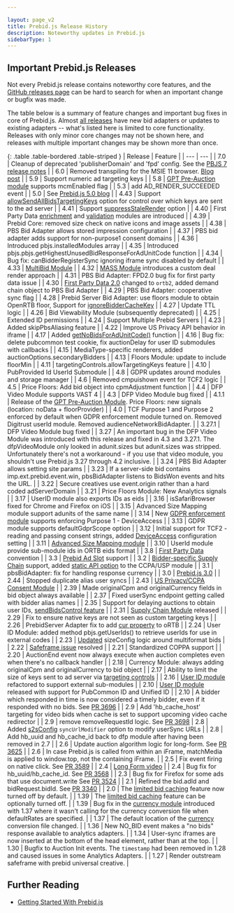 ```yaml
---

layout: page_v2
title: Prebid.js Release History
description: Noteworthy updates in Prebid.js
sidebarType: 1
---
```


## Important Prebid.js Releases

Not every Prebid.js release contains noteworthy core features, and
the [GitHub releases page](https://github.com/prebid/Prebid.js/releases) can be hard to search for when an important change or bugfix was made.

The table below is a summary of feature changes and important bug fixes in core of Prebid.js. Almost [all releases](https://github.com/prebid/Prebid.js/releases) have new bid adapters or updates to existing adapters -- what's listed here is limited to core functionality. Releases with only minor core changes may not be shown here, and releases with multiple important changes may be shown more than once.

{: .table .table-bordered .table-striped }
| Release | Feature |
| --- | --- |
| 7.0 | Cleanup of deprecated 'publisherDomain' and 'fpd' config. See the [PBJS 7 release notes](/dev-docs/pb7-notes.html) |
| 6.0 | Removed transpiling for the MSIE 11 browser. [Blog post](https://prebid.org/blog/prebid-6-0-release/) |
| 5.9 | Support numeric ad targeting keys |
| 5.8 | [GPT Pre-Auction module](/dev-docs/modules/gpt-pre-auction.html) supports mcmEnabled flag |
| 5.3 | add AD_RENDER_SUCCEEDED event |
| 5.0 | See [Prebid.js 5.0 blog](https://prebid.org/blog/prebid-5-0-release/) |
| 4.43 | Support [allowSendAllBidsTargetingKeys](/dev-docs/publisher-api-reference/setConfig.html#setConfig-targetingControls) option for control over which keys are sent to the ad server |
| 4.41 | Support [suppressStaleRender](/dev-docs/publisher-api-reference/setConfig.html#auction-options) option |
| 4.40 | First Party Data [enrichment](/dev-docs/modules/enrichmentFpdModule.html) and [validation](/dev-docs/modules/validationFpdModule.html) modules are introduced |
| 4.39 | Prebid Core: removed size check on native icons and image assets |
| 4.38 | PBS Bid Adapter allows stored impression configuration |
| 4.37 | PBS bid adapter adds support for non-purpose1 consent domains |
| 4.36 | Introduced pbjs.installedModules array |
| 4.35 | Introduced pbjs.pbjs.getHighestUnusedBidResponseForAdUnitCode function |
| 4.34 | Bug fix: canBidderRegisterSync ignoring iframe sync disabled by default |
| 4.33 | [MultiBid Module](/dev-docs/modules/multibid.html) |
| 4.32 | [MASS Module](/dev-docs/modules/mass.html) introduces a custom deal render approach |
| 4.31 | PBS Bid Adapter: FPD2.0 bug fix for first party data issue |
| 4.30 | [First Party Data 2.0](/features/firstPartyData.html) changed to `ortb2`, added demand chain object to PBS Bid Adapter |
| 4.29 | PBS Bid Adapter: cooperative sync flag |
| 4.28 | Prebid Server Bid Adapter: use floors module to obtain OpenRTB floor, Support for [ignoreBidderCacheKey](/dev-docs/publisher-api-reference/setConfig.html#setConfig-vast-cache) |
| 4.27 | Update TTL logic |
| 4.26 | Bid Viewability Module (subsequently deprecated) |
| 4.25 | Extended ID permissions |
| 4.24 | Support Multiple Prebid Servers |
| 4.23 | Added skipPbsAliasing feature |
| 4.22 | Improve US Privacy API behavior in iframe |
| 4.17 | Added [getNoBidsForAdUnitCode()](/dev-docs/publisher-api-reference/getNoBidsForAdUnitCode.html) function |
| 4.16 | Bug fix: delete pubcommon test cookie, fix auctionDelay for user ID submodules with callbacks |
| 4.15 | MediaType-specific renderers, added auctionOptions.secondaryBidders |
| 4.13 | Floors Module: update to include floorMin |
| 4.11 | targetingControls.allowTargetingKeys feature |
| 4.10 | PubProvided Id UserId Submodule |
| 4.8 | GDPR updates around modules and storage manager |
| 4.6 | Removed cmpuishown event for TCF2 logic |
| 4.5 | Price Floors: Add bid object into cpmAdjustment function |
| 4.4 | DFP Video Module supports VAST 4 |
| 4.3 | DFP Video Module bug fixed |
| 4.1.1 | Release of the [GPT Pre-Auction Module](https://docs.prebid.org/dev-docs/modules/gpt-pre-auction.html). Price Floors: new signals (location: noData + floorProvider) |
| 4.0 | TCF Purpose 1 and Purpose 2 enforced by default when GDPR enforcement module turned on. Removed Digitrust userId module. Removed audienceNetworkBidAdapter. |
| 3.27.1 | DFP Video Module bug fixed |
| 3.27 | An important bug in the DFP Video Module was introduced with this release and fixed in 4.3 and 3.27.1. The dfpVideoModule only looked in adunit.sizes but adunit.sizes was stripped. Unfortunately there's not a workaround - if you use that video module, you shouldn't use Prebid.js 3.27 through 4.2 inclusive. |
| 3.24 | PBS Bid Adapter allows setting site params |
| 3.23 | If a server-side bid contains imp.ext.prebid.event.win, pbsBidAdapter listens to BidsWon events and hits the URL. |
| 3.22 | Secure creatives use event.origin rather than a hard coded adServerDomain |
| 3.21 | Price Floors Module: New Analytics signals |
| 3.17 | UserID module also exports IDs as eids |
| 3.16 | isSafariBrowser fixed for Chrome and Firefox on iOS |
| 3.15 | Advanced Size Mapping module support adunits of the same name |
| 3.14 | New [GDPR enforcement module](/dev-docs/modules/gdprEnforcement.html) supports enforcing Purpose 1 - DeviceAccess |
| 3.13 | GDPR module supports defaultGdprScope option |
| 3.12 | Initial support for TCF2 - reading and passing consent strings, added [DeviceAccess](/dev-docs/publisher-api-reference/setConfig.html#setConfig-deviceAccess) configuration setting |
| 3.11 | [Advanced Size Mapping module](/dev-docs/modules/sizeMappingV2.html) |
| 3.10 | UserId module provide sub-module ids in ORTB eids format |
| 3.8 | [First Party Data](/dev-docs/publisher-api-reference/setConfig.html#setConfig-fpd) convention |
| 3.3 | [Prebid Ad Slot](/features/pbAdSlot.html) support |
| 3.2 | [Bidder-specific Supply Chain](/dev-docs/modules/schain.html#bidder-specific-supply-chains) support, added [static API option](/dev-docs/modules/consentManagementUsp.html) to the CCPA/USP module |
| 3.1 | pbsBidAdapter: fix for handling response currency |
| 3.0 | [Prebid.js 3.0](https://prebid.org/blog/pbjs-3) |
| 2.44 | Stopped duplicate alias user syncs |
| 2.43 | [US Privacy/CCPA Consent Module](/dev-docs/modules/consentManagementUsp.html) |
| 2.39 | Made originalCpm and originalCurrency fields in bid object always available |
| 2.37 | Fixed userSync endpoint getting called with bidder alias names |
| 2.35 | Support for delaying auctions to obtain user IDs, [sendBidsControl feature](/dev-docs/publisher-api-reference/setConfig.html#setConfig-Send-Bids-Control) |
| 2.31 | [Supply Chain Module](/dev-docs/modules/schain.html) released |
| 2.29 | Fix to ensure native keys are not seen as custom targeting keys |
| 2.26 | PrebidServer Adapter fix to add [cur property](https://github.com/prebid/Prebid.js/issues/3951) to oRTB |
| 2.24 | User ID Module: added method pbjs.getUserIds() to retrieve userIds for use in external codes |
| 2.23 | [Updated](https://github.com/prebid/Prebid.js/issues/3894) sizeConfig logic around multiformat bids |
| 2.22 | [Safeframe issue](https://github.com/prebid/prebid-universal-creative/pull/64) resolved |
| 2.21 | Standardized COPPA support |
| 2.20 | AuctionEnd event now always execute when auction completes even when there's no callback handler |
| 2.18 | Currency Module: always adding originalCpm and originalCurrency to bid object |
| 2.17 | Ability to limit the size of keys sent to ad server via [targeting controls](/dev-docs/publisher-api-reference/setConfig.html#setConfig-targetingControls) |
| 2.16 | [User ID module](/dev-docs/modules/userId.html) refactored to support external sub-modules |
| 2.10 | [User ID module](/dev-docs/modules/userId.html) released with support for PubCommon ID and Unified ID |
| 2.10 | A bidder which responded in time is now considered a timely bidder, even if it responded with no bids. See [PR 3696](https://github.com/prebid/Prebid.js/pull/3696) |
| 2.9 | Add 'hb_cache_host' targeting for video bids when cache is set to support upcoming video cache redirector |
| 2.9 | remove removeRequestId logic. See [PR 3698](https://github.com/prebid/Prebid.js/pull/3698)
| 2.8 | Added [s2sConfig](/dev-docs/publisher-api-reference/setConfig.html#setConfig-Server-to-Server) `syncUrlModifier` option to modify userSync URLs |
| 2.8 | Add hb_uuid and hb_cache_id back to dfp module after having been removed in 2.7 |
| 2.6 | Update auction algorithm logic for long-form. See [PR 3625](https://github.com/prebid/Prebid.js/pull/3625) |
| 2.6 | In case Prebid.js is called from within an iFrame, matchMedia is applied to window.top, not the containing iFrame. |
| 2.5 | Fix event firing on native click. See [PR 3589](https://github.com/prebid/Prebid.js/pull/3589) |
| 2.4 | [Long Form video](/prebid-video/video-long-form.html) |
| 2.4 | Bug fix for hb_uuid/hb_cache_id. See [PR 3568](https://github.com/prebid/Prebid.js/pull/3568) |
| 2.3 | Bug fix for Firefox for some ads that use document.write See [PR 3524](https://github.com/prebid/Prebid.js/pull/3524) |
| 2.1 | Refined the bid.adId and bidRequest.bidId. See [PR 3340](https://github.com/prebid/Prebid.js/pull/3440) |
| 2.0 | The [limited bid caching](/dev-docs/faq.html#does-prebidjs-cache-bids) feature now turned off by default. |
| 1.39 | The [limited bid caching](/dev-docs/faq.html#does-prebidjs-cache-bids) feature can be optionally turned off. |
| 1.39 | Bug fix in the [currency module](/dev-docs/modules/currency.html) introduced with 1.37 where it wasn't calling for the currency conversion file when defaultRates are specified. |
| 1.37 | The default location of the [currency](/dev-docs/modules/currency.html) conversion file changed. |
| 1.36 | New NO_BID event makes a "no bids" response available to analytics adapters. |
| 1.34 | User-sync iframes are now inserted at the bottom of the head element, rather than at the top. |
| 1.30 | Bugfix to Auction Init events. The `timestamp` had been removed in 1.28 and caused issues in some Analytics Adapters. |
| 1.27 | Render outstream safeframe with prebid universal creative. |

## Further Reading

+ [Getting Started With Prebid.js](/dev-docs/getting-started.html)
